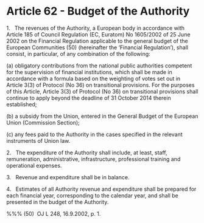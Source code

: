 # Article 62 - Budget of the Authority


1.   The revenues of the Authority, a European body in accordance with Article 185 of Council Regulation (EC, Euratom) No 1605/2002 of 25 June 2002 on the Financial Regulation applicable to the general budget of the European Communities (50) (hereinafter the ‘Financial Regulation’), shall consist, in particular, of any combination of the following:

(a) obligatory contributions from the national public authorities competent for the supervision of financial institutions, which shall be made in accordance with a formula based on the weighting of votes set out in Article 3(3) of Protocol (No 36) on transitional provisions. For the purposes of this Article, Article 3(3) of Protocol (No 36) on transitional provisions shall continue to apply beyond the deadline of 31 October 2014 therein established;

(b) a subsidy from the Union, entered in the General Budget of the European Union (Commission Section);

(c) any fees paid to the Authority in the cases specified in the relevant instruments of Union law.

2.   The expenditure of the Authority shall include, at least, staff, remuneration, administrative, infrastructure, professional training and operational expenses.

3.   Revenue and expenditure shall be in balance.

4.   Estimates of all Authority revenue and expenditure shall be prepared for each financial year, corresponding to the calendar year, and shall be presented in the budget of the Authority.

%%% (50)  OJ L 248, 16.9.2002, p. 1.
